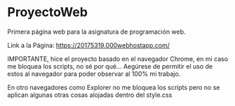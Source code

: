 # ProyectoWeb
Primera página web para la asignatura de programación web.

Link a la Página: https://20175319.000webhostapp.com/

IMPORTANTE, hice el proyecto basado en el navegador Chrome, 
en mi caso me bloquea los scripts, no sé por qué... 
Aegúrese de permitir el uso de estos al navegador para poder observar al 100% mi trabajo.

En otro navegadores como Explorer no me bloquea los scripts 
pero no se aplican algunas otras cosas alojadas dentro del style.css
